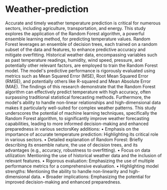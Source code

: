 # Weather-prediction
Accurate and timely weather temperature prediction is critical for numerous sectors, including agriculture, transportation, and energy. This study explores the application of the Random Forest algorithm, a powerful ensemble learning method, for predicting temperature values. Random Forest leverages an ensemble of decision trees, each trained on a random subset of the data and features, to enhance predictive accuracy and mitigate overfitting. Historical weather 
data, encompassing variables such as past temperature readings, humidity, wind speed, pressure, and potentially other relevant factors, are employed to train the Random Forest model. The model's predictive performance is rigorously evaluated using metrics such as Mean Squared Error (MSE), Root Mean Squared Error (RMSE), and potentially others like R-squared and Mean Absolute Error (MAE). The findings of this research demonstrate that the Random Forest algorithm can effectively predict temperature with high accuracy, often    surpassing traditional statistical forecasting methods. Furthermore, the model's ability to handle non-linear relationships and high-dimensional data makes it particularly well-suited for complex weather patterns. This study underscores the potential of machine learning techniques, specifically the Random Forest algorithm, to significantly improve weather forecasting capabilities, leading to more informed decision-making and enhanced preparedness in various sectorsKey additions:
•	Emphasis on the importance of accurate temperature prediction: Highlighting its critical role in various sectors.
•	Detailed explanation of Random Forest: Briefly describing its ensemble nature, the use of decision trees, and its advantages (e.g., accuracy, robustness to overfitting).
•	Focus on data utilization: Mentioning the use of historical weather data and the inclusion of relevant features.
•	Rigorous evaluation: Emphasizing the use of multiple performance metrics for a comprehensive evaluation.
•	Highlighting model strengths: Mentioning the ability to handle non-linearity and high-dimensional data.
•	Broader implications: Emphasizing the potential for improved decision-making and enhanced preparedness.


